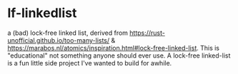 # lf-linkedlist

a (bad) lock-free linked list, derived from https://rust-unofficial.github.io/too-many-lists/ & https://marabos.nl/atomics/inspiration.html#lock-free-linked-list. This is "educational" not something anyone should ever use. A lock-free linked-list is a fun
 little side project I've wanted to build for awhile.